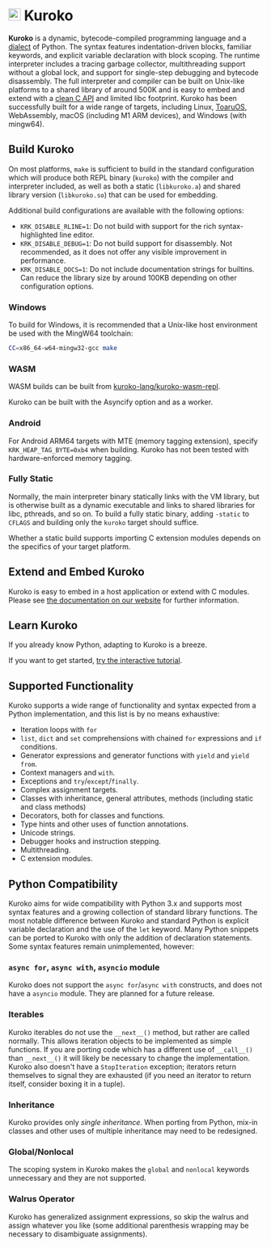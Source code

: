 # <img src="https://kuroko-lang.github.io/logo.png" align="bottom" height="24"> Kuroko

**Kuroko** is a dynamic, bytecode-compiled programming language and a [dialect](#python-compatibility) of Python. The syntax features indentation-driven blocks, familiar keywords, and explicit variable declaration with block scoping. The runtime interpreter includes a tracing garbage collector, multithreading support without a global lock, and support for single-step debugging and bytecode disassembly. The full interpreter and compiler can be built on Unix-like platforms to a shared library of around 500K and is easy to embed and extend with a [clean C API](https://kuroko-lang.github.io/docs/embedding.html) and limited libc footprint. Kuroko has been successfully built for a wide range of targets, including Linux, [ToaruOS](https://github.com/klange/toaruos), WebAssembly, macOS (including M1 ARM devices), and Windows (with mingw64).

## Build Kuroko

On most platforms, `make` is sufficient to build in the standard configuration which will produce both REPL binary (`kuroko`) with the compiler and interpreter included, as well as both a static (`libkuroko.a`) and shared library version (`libkuroko.so`) that can be used for embedding.

Additional build configurations are available with the following options:

- `KRK_DISABLE_RLINE=1`: Do not build with support for the rich syntax-highlighted line editor.
- `KRK_DISABLE_DEBUG=1`: Do not build support for disassembly. Not recommended, as it does not offer any visible improvement in performance.
- `KRK_DISABLE_DOCS=1`: Do not include documentation strings for builtins. Can reduce the library size by around 100KB depending on other configuration options.

### Windows

To build for Windows, it is recommended that a Unix-like host environment be used with the MingW64 toolchain:

```sh
CC=x86_64-w64-mingw32-gcc make
```

### WASM

WASM builds can be built from [kuroko-lang/kuroko-wasm-repl](https://github.com/kuroko-lang/kuroko-wasm-repl).

Kuroko can be built with the Asyncify option and as a worker.

### Android

For Android ARM64 targets with MTE (memory tagging extension), specify `KRK_HEAP_TAG_BYTE=0xb4` when building. Kuroko has not been tested with hardware-enforced memory tagging.

### Fully Static

Normally, the main interpreter binary statically links with the VM library, but is otherwise built as a dynamic executable and links to shared libraries for libc, pthreads, and so on. To build a fully static binary, adding `-static` to `CFLAGS` and building only the `kuroko` target should suffice.

Whether a static build supports importing C extension modules depends on the specifics of your target platform.

## Extend and Embed Kuroko

Kuroko is easy to embed in a host application or extend with C modules. Please see [the documentation on our website](https://kuroko-lang.github.io/docs/embedding.html) for further information.

## Learn Kuroko

If you already know Python, adapting to Kuroko is a breeze.

If you want to get started, [try the interactive tutorial](https://kuroko-lang.github.io/?r=y&c=tutorial()).

## Supported Functionality

Kuroko supports a wide range of functionality and syntax expected from a Python implementation, and this list is by no means exhaustive:

- Iteration loops with `for`
- `list`, `dict` and `set` comprehensions with chained `for` expressions and `if` conditions.
- Generator expressions and generator functions with `yield` and `yield from`.
- Context managers and `with`.
- Exceptions and `try`/`except`/`finally`.
- Complex assignment targets.
- Classes with inheritance, general attributes, methods (including static and class methods)
- Decorators, both for classes and functions.
- Type hints and other uses of function annotations.
- Unicode strings.
- Debugger hooks and instruction stepping.
- Multithreading.
- C extension modules.

## Python Compatibility

Kuroko aims for wide compatibility with Python 3.x and supports most syntax features and a growing collection of standard library functions. The most notable difference between Kuroko and standard Python is explicit variable declaration and the use of the `let` keyword. Many Python snippets can be ported to Kuroko with only the addition of declaration statements. Some syntax features remain unimplemented, however:

### `async for`, `async with`, `asyncio` module

Kuroko does not support the `async for`/`async with` constructs, and does not have a `asyncio` module. They are planned for a future release.

### Iterables

Kuroko iterables do not use the `__next__()` method, but rather are called normally. This allows iteration objects to be implemented as simple functions. If you are porting code which has a different use of `__call__()` than `__next__()` it will likely be necessary to change the implementation. Kuroko also doesn't have a `StopIteration` exception; iterators return themselves to signal they are exhausted (if you need an iterator to return itself, consider boxing it in a tuple).

### Inheritance

Kuroko provides only _single inheritance_. When porting from Python, mix-in classes and other uses of multiple inheritance may need to be redesigned.

### Global/Nonlocal

The scoping system in Kuroko makes the `global` and `nonlocal` keywords unnecessary and they are not supported.

### Walrus Operator

Kuroko has generalized assignment expressions, so skip the walrus and assign whatever you like (some additional parenthesis wrapping may be necessary to disambiguate assignments).
